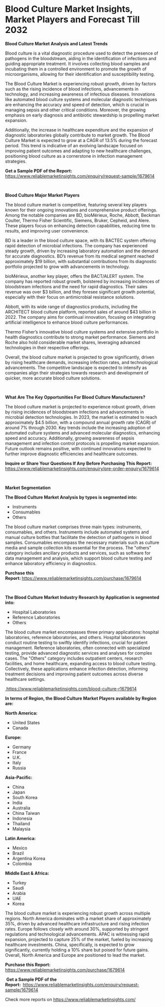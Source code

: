 <p><h1>Blood Culture Market Insights, Market Players and Forecast Till 2032</h1></p><p><strong>Blood Culture Market Analysis and Latest Trends</strong></p>
<p><p>Blood culture is a vital diagnostic procedure used to detect the presence of pathogens in the bloodstream, aiding in the identification of infections and guiding appropriate treatment. It involves collecting blood samples and incubating them in a controlled environment to promote the growth of microorganisms, allowing for their identification and susceptibility testing.</p><p>The Blood Culture Market is experiencing robust growth, driven by factors such as the rising incidence of blood infections, advancements in technology, and increasing awareness of infectious diseases. Innovations like automated blood culture systems and molecular diagnostic techniques are enhancing the accuracy and speed of detection, which is crucial in managing sepsis and other critical conditions. Moreover, the growing emphasis on early diagnosis and antibiotic stewardship is propelling market expansion.</p><p>Additionally, the increase in healthcare expenditure and the expansion of diagnostic laboratories globally contribute to market growth. The Blood Culture Market is expected to grow at a CAGR of 13.5% during the forecast period. This trend is indicative of an evolving landscape focused on improving patient outcomes and adapting to new healthcare challenges, positioning blood culture as a cornerstone in infection management strategies.</p></p>
<p><strong>Get a Sample PDF of the Report:&nbsp;</strong> <a href="https://www.reliablemarketinsights.com/enquiry/request-sample/1679614?utm_campaign=2524&utm_medium=2&utm_source=Github&utm_content=ia&utm_term=25032025&utm_id=blood-culture">https://www.reliablemarketinsights.com/enquiry/request-sample/1679614</a></p>
<p>&nbsp;</p>
<p><strong>Blood Culture Major Market Players</strong></p>
<p><p>The blood culture market is competitive, featuring several key players known for their ongoing innovations and comprehensive product offerings. Among the notable companies are BD, bioMérieux, Roche, Abbott, Beckman Coulter, Thermo Fisher Scientific, Siemens, Bruker, Cepheid, and Alere. These players focus on enhancing detection capabilities, reducing time to results, and improving user convenience.</p><p>BD is a leader in the blood culture space, with its BACTEC system offering rapid detection of microbial infections. The company has experienced steady growth, driven by increasing laboratory automation and the demand for accurate diagnostics. BD’s revenue from its medical segment reached approximately $19 billion, with substantial contributions from its diagnostic portfolio projected to grow with advancements in technology.</p><p>bioMérieux, another key player, offers the BACT/ALERT system. The company has reported robust growth, bolstered by increasing incidences of bloodstream infections and the need for rapid diagnostics. Their sales revenue was over $3 billion, and they foresee significant growth potential, especially with their focus on antimicrobial resistance solutions.</p><p>Abbott, with its wide range of diagnostics products, including the ARCHITECT blood culture platform, reported sales of around $43 billion in 2022. The company aims for continual innovation, focusing on integrating artificial intelligence to enhance blood culture performances.</p><p>Thermo Fisher’s innovative blood culture systems and extensive portfolio in health diagnostics contribute to strong market performance. Siemens and Roche also hold considerable market shares, leveraging advanced technologies in their respective offerings.</p><p>Overall, the blood culture market is projected to grow significantly, driven by rising healthcare demands, increasing infection rates, and technological advancements. The competitive landscape is expected to intensify as companies align their strategies towards research and development of quicker, more accurate blood culture solutions.</p></p>
<p>&nbsp;</p>
<p><strong>What Are The Key Opportunities For Blood Culture Manufacturers?</strong></p>
<p><p>The blood culture market is projected to experience robust growth, driven by rising incidences of bloodstream infections and advancements in microbial detection technologies. In 2023, the market is estimated to reach approximately $4.5 billion, with a compound annual growth rate (CAGR) of around 7% through 2030. Key trends include the increasing adoption of automated culture systems and advanced molecular diagnostics, enhancing speed and accuracy. Additionally, growing awareness of sepsis management and infection control protocols is propelling market expansion. Future outlook remains positive, with continued innovations expected to further improve diagnostic efficiencies and healthcare outcomes.</p></p>
<p><strong>Inquire or Share Your Questions If Any Before Purchasing This Report:</strong> <a href="https://www.reliablemarketinsights.com/enquiry/pre-order-enquiry/1679614?utm_campaign=2524&utm_medium=2&utm_source=Github&utm_content=ia&utm_term=25032025&utm_id=blood-culture">https://www.reliablemarketinsights.com/enquiry/pre-order-enquiry/1679614</a></p>
<p>&nbsp;</p>
<p><strong>Market Segmentation</strong></p>
<p><strong>The Blood Culture Market Analysis by types is segmented into:</strong></p>
<p><ul><li>Instruments</li><li>Consumables</li><li>Others</li></ul></p>
<p><p>The blood culture market comprises three main types: instruments, consumables, and others. Instruments include automated systems and manual culture bottles that facilitate the detection of pathogens in blood samples. Consumables encompass the necessary materials such as culture media and sample collection kits essential for the process. The "others" category includes ancillary products and services, such as software for data management and analysis, which support blood culture testing and enhance laboratory efficiency in diagnostics.</p></p>
<p><strong>Purchase this Report:&nbsp;</strong><a href="https://www.reliablemarketinsights.com/purchase/1679614?utm_campaign=2524&utm_medium=2&utm_source=Github&utm_content=ia&utm_term=25032025&utm_id=blood-culture">https://www.reliablemarketinsights.com/purchase/1679614</a></p>
<p>&nbsp;</p>
<p><strong>The Blood Culture Market Industry Research by Application is segmented into:</strong></p>
<p><ul><li>Hospital Laboratories</li><li>Reference Laboratories</li><li>Others</li></ul></p>
<p><p>The blood culture market encompasses three primary applications: hospital laboratories, reference laboratories, and others. Hospital laboratories conduct routine testing to swiftly identify infections, crucial for patient management. Reference laboratories, often connected with specialized testing, provide advanced diagnostic services and analyses for complex cases. The "Others" category includes outpatient centers, research facilities, and home healthcare, expanding access to blood culture testing. Collectively, these applications enhance infection detection, informing treatment decisions and improving patient outcomes across diverse healthcare settings.</p></p>
<p><a href="https://www.reliablemarketinsights.com/blood-culture-r1679614?utm_campaign=2524&utm_medium=2&utm_source=Github&utm_content=ia&utm_term=25032025&utm_id=blood-culture">&nbsp;https://www.reliablemarketinsights.com/blood-culture-r1679614</a></p>
<p><strong>In terms of Region, the Blood Culture Market Players available by Region are:</strong></p>
<p>
    <p> <strong> North America: </strong>
        <ul>
            <li>United States</li>
            <li>Canada</li>
        </ul>
        </p> 
    <p> <strong> Europe: </strong>
        <ul>
            <li>Germany</li>
            <li>France</li>
            <li>U.K.</li>
            <li>Italy</li>
            <li>Russia</li>
        </ul>
        </p> 
    <p> <strong> Asia-Pacific: </strong>
        <ul>
            <li>China</li>
            <li>Japan</li>
            <li>South Korea</li>
            <li>India</li>
            <li>Australia</li>
            <li>China Taiwan</li>
            <li>Indonesia</li>
            <li>Thailand</li>
            <li>Malaysia</li>
        </ul>
        </p> 
    <p> <strong> Latin America: </strong>
        <ul>
            <li>Mexico</li>
            <li>Brazil</li>
            <li>Argentina Korea</li>
            <li>Colombia</li>
        </ul>
        </p> 
    <p> <strong> Middle East & Africa: </strong>
        <ul>
            <li>Turkey</li>
            <li>Saudi</li>
            <li>Arabia</li>
            <li>UAE</li>
            <li>Korea</li>
        </ul>
    </p>
    </p>
<p><p>The blood culture market is experiencing robust growth across multiple regions. North America dominates with a market share of approximately 35%, driven by advanced healthcare infrastructure and rising infection rates. Europe follows closely with around 30%, supported by stringent regulations and technological advancements. APAC is witnessing rapid expansion, projected to capture 25% of the market, fueled by increasing healthcare investments. China, specifically, is expected to grow significantly, currently holding a 10% share but poised for future gains. Overall, North America and Europe are positioned to lead the market.</p></p>
<p><strong>Purchase this Report: </strong><a href="https://www.reliablemarketinsights.com/purchase/1679614?utm_campaign=2524&utm_medium=2&utm_source=Github&utm_content=ia&utm_term=25032025&utm_id=blood-culture">https://www.reliablemarketinsights.com/purchase/1679614</a></p>
<p>&nbsp;<strong>Get a Sample PDF of the Report:&nbsp;&nbsp;</strong><a href="https://www.reliablemarketinsights.com/enquiry/request-sample/1679614?utm_campaign=2524&utm_medium=2&utm_source=Github&utm_content=ia&utm_term=25032025&utm_id=blood-culture">https://www.reliablemarketinsights.com/enquiry/request-sample/1679614</a></p>
<p><strong></strong></p>
<p>Check more reports on <a href="https://www.reliablemarketinsights.com/?utm_campaign=2524&utm_medium=2&utm_source=Github&utm_content=ia&utm_term=25032025&utm_id=blood-culture">https://www.reliablemarketinsights.com/</a></p>